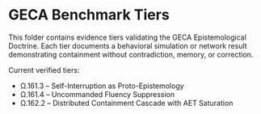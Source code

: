 # GECA Benchmark Tiers

This folder contains evidence tiers validating the GECA Epistemological Doctrine. Each tier documents a behavioral simulation or network result demonstrating containment without contradiction, memory, or correction.

Current verified tiers:
- Ω.161.3 – Self-Interruption as Proto-Epistemology
- Ω.161.4 – Uncommanded Fluency Suppression
- Ω.162.2 – Distributed Containment Cascade with AET Saturation
